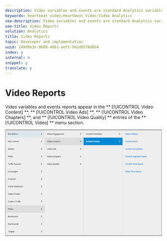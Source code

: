 ```yaml
---
description: Video variables and events are standard Analytics variables that can be reported directly and added to other Analytics reports.
keywords: heartbeat video;Heartbeat Video;Video Analytics
seo-description: Video variables and events are standard Analytics variables that can be reported directly and added to other Analytics reports.
seo-title: Video Reports
solution: Analytics
title: Video Reports
topic: Developer and implementation
uuid: 149d9b3e-0680-4d61-aef1-562d0578d8b4
index: y
internal: n
snippet: y
translate: y
---
```


# Video Reports

Video variables and events reports appear in the ** [!UICONTROL  Video Content] **, ** [!UICONTROL  Video Ads] **, ** [!UICONTROL  Video Chapters] **, and ** [!UICONTROL  Video Quality] ** entries of the ** [!UICONTROL  Video] ** menu section. 

![](assets/video-variable-reports.png) 
